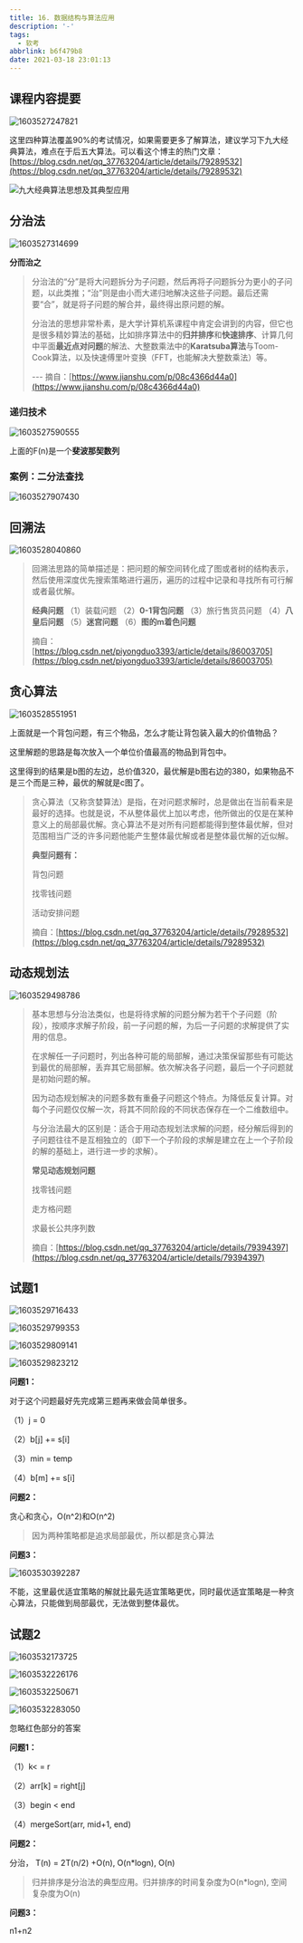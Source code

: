 ```yaml
---
title: 16. 数据结构与算法应用
description: '-'
tags:
  - 软考
abbrlink: b6f479b8
date: 2021-03-18 23:01:13
---
```




##  课程内容提要

![1603527247821](http://blog.cdn.ionluo.cn/blog/1603527247821.png)

这里四种算法覆盖90%的考试情况，如果需要更多了解算法，建议学习下九大经典算法，难点在于后五大算法。可以看这个博主的热门文章：[https://blog.csdn.net/qq_37763204/article/details/79289532](https://blog.csdn.net/qq_37763204/article/details/79289532)

![九大经典算法思想及其典型应用](http://blog.cdn.ionluo.cn/blog/c4e304cd8abde028043f1e4b83397415fed7fd00.jpg@1280w_468h.webp)





## 分治法

![1603527314699](http://blog.cdn.ionluo.cn/blog/1603527314699.png)

**分而治之**

> 分治法的“分”是将大问题拆分为子问题，然后再将子问题拆分为更小的子问题，以此类推；“治”则是由小而大递归地解决这些子问题。最后还需要“合”，就是将子问题的解合并，最终得出原问题的解。
>
> 分治法的思想非常朴素，是大学计算机系课程中肯定会讲到的内容，但它也是很多精妙算法的基础，比如排序算法中的**归并排序**和**快速排序**、计算几何中平面**最近点对问题**的解法、大整数乘法中的**Karatsuba算法**与Toom-Cook算法，以及快速傅里叶变换（FFT，也能解决大整数乘法）等。
>
> --- 摘自：[https://www.jianshu.com/p/08c4366d44a0](https://www.jianshu.com/p/08c4366d44a0)



### 递归技术

![1603527590555](http://blog.cdn.ionluo.cn/blog/1603527590555.png)

上面的F(n)是一个**斐波那契数列**



### 案例：二分法查找

![1603527907430](http://blog.cdn.ionluo.cn/blog/1603527907430.png)





## 回溯法

![1603528040860](http://blog.cdn.ionluo.cn/blog/1603528040860.png)





> 回溯法思路的简单描述是：把问题的解空间转化成了图或者树的结构表示，然后使用深度优先搜索策略进行遍历，遍历的过程中记录和寻找所有可行解或者最优解。
>
> **经典问题**
> （1）装载问题
> （2）**0-1背包问题**
> （3）旅行售货员问题
> （4）**八皇后问题**
> （5）**迷宫问题**
> （6）**图的m着色问题**
>
> 摘自：[https://blog.csdn.net/piyongduo3393/article/details/86003705](https://blog.csdn.net/piyongduo3393/article/details/86003705)



## 贪心算法

![1603528551951](http://blog.cdn.ionluo.cn/blog/1603528551951.png)

上面就是一个背包问题，有三个物品，怎么才能让背包装入最大的价值物品？

这里解题的思路是每次放入一个单位价值最高的物品到背包中。

这里得到的结果是b图的左边，总价值320，最优解是b图右边的380，如果物品不是三个而是三种，最优的解就是c图了。



> 贪心算法（又称贪婪算法）是指，在对问题求解时，总是做出在当前看来是最好的选择。也就是说，不从整体最优上加以考虑，他所做出的仅是在某种意义上的局部最优解。贪心算法不是对所有问题都能得到整体最优解，但对范围相当广泛的许多问题他能产生整体最优解或者是整体最优解的近似解。
>
> **典型问题有：**
>
> 背包问题
>
> 找零钱问题
>
> 活动安排问题
>
> 摘自：[https://blog.csdn.net/qq_37763204/article/details/79289532](https://blog.csdn.net/qq_37763204/article/details/79289532)





## 动态规划法

![1603529498786](http://blog.cdn.ionluo.cn/blog/1603529498786.png)







>  基本思想与分治法类似，也是将待求解的问题分解为若干个子问题（阶段），按顺序求解子阶段，前一子问题的解，为后一子问题的求解提供了实用的信息。
>
>  ​    在求解任一子问题时，列出各种可能的局部解，通过决策保留那些有可能达到最优的局部解，丢弃其它局部解。依次解决各子问题，最后一个子问题就是初始问题的解。
>
>  ​    因为动态规划解决的问题多数有重叠子问题这个特点。为降低反复计算。对每个子问题仅仅解一次，将其不同阶段的不同状态保存在一个二维数组中。
>
>  ​    与分治法最大的区别是：适合于用动态规划法求解的问题，经分解后得到的子问题往往不是互相独立的（即下一个子阶段的求解是建立在上一个子阶段的解的基础上，进行进一步的求解）。
>
>  **常见动态规划问题**
>
>  找零钱问题
>
>  走方格问题
>
>  求最长公共序列数
>
>  摘自：[https://blog.csdn.net/qq_37763204/article/details/79394397](https://blog.csdn.net/qq_37763204/article/details/79394397)





## 试题1

![1603529716433](http://blog.cdn.ionluo.cn/blog/1603529716433.png)

![1603529799353](http://blog.cdn.ionluo.cn/blog/1603529799353.png)

![1603529809141](http://blog.cdn.ionluo.cn/blog/1603529809141.png)

![1603529823212](http://blog.cdn.ionluo.cn/blog/1603529823212.png)

**问题1：**

对于这个问题最好先完成第三题再来做会简单很多。

（1）j = 0

（2）b[j] += s[i]

（3）min = temp

（4）b[m] += s[i]

**问题2：**

贪心和贪心，O(n^2)和O(n^2)

> 因为两种策略都是追求局部最优，所以都是贪心算法

**问题3：**

![1603530392287](http://blog.cdn.ionluo.cn/blog/1603530392287.png)

不能，这里最优适宜策略的解就比最先适宜策略更优，同时最优适宜策略是一种贪心算法，只能做到局部最优，无法做到整体最优。





## 试题2

![1603532173725](http://blog.cdn.ionluo.cn/blog/1603532173725.png)

![1603532226176](http://blog.cdn.ionluo.cn/blog/1603532226176.png)

![1603532250671](http://blog.cdn.ionluo.cn/blog/1603532250671.png)

![1603532283050](http://blog.cdn.ionluo.cn/blog/1603532283050.png)

忽略红色部分的答案



**问题1：**

（1）k< = r

（2）arr[k] = right[j]

（3）begin < end

（4）mergeSort(arr, mid+1, end)

**问题2：**

分治，  T(n) = 2T(n/2) +O(n),   O(n*logn),    O(n)

>  归并排序是分治法的典型应用。归并排序的时间复杂度为O(n*logn), 空间复杂度为O(n)

**问题3：**

n1+n2
